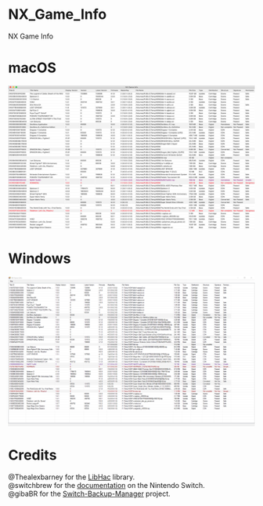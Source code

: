 # NX_Game_Info
NX Game Info

# macOS
![NX_Game_Info_macOS.png](NX_Game_Info_macOS.png)

# Windows
![NX_Game_Info_Windows.png](NX_Game_Info_Windows.png)

# Credits
@Thealexbarney for the [LibHac](https://github.com/Thealexbarney/LibHac) library.  
@switchbrew for the [documentation](https://switchbrew.org) on the Nintendo Switch.  
@gibaBR for the [Switch-Backup-Manager](https://github.com/gibaBR/Switch-Backup-Manager) project.  
